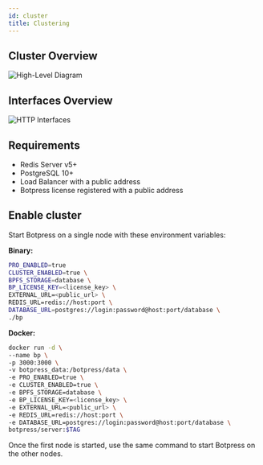 ```yaml
---
id: cluster
title: Clustering
---
```


## Cluster Overview

![High-Level Diagram](/img/bp-cluster.png)

## Interfaces Overview

![HTTP Interfaces](/img/http-interfaces.png)

## Requirements

- Redis Server v5+
- PostgreSQL 10+
- Load Balancer with a public address
- Botpress license registered with a public address

## Enable cluster

Start Botpress on a single node with these environment variables:

**Binary:**

```bash
PRO_ENABLED=true
CLUSTER_ENABLED=true \
BPFS_STORAGE=database \
BP_LICENSE_KEY=<license_key> \
EXTERNAL_URL=<public_url> \
REDIS_URL=redis://host:port \
DATABASE_URL=postgres://login:password@host:port/database \
./bp
```

**Docker:**

```bash
docker run -d \
--name bp \
-p 3000:3000 \
-v botpress_data:/botpress/data \
-e PRO_ENABLED=true \
-e CLUSTER_ENABLED=true \
-e BPFS_STORAGE=database \
-e BP_LICENSE_KEY=<license_key> \
-e EXTERNAL_URL=<public_url> \
-e REDIS_URL=redis://host:port \
-e DATABASE_URL=postgres://login:password@host:port/database \
botpress/server:$TAG
```

Once the first node is started, use the same command to start Botpress on the other nodes.
